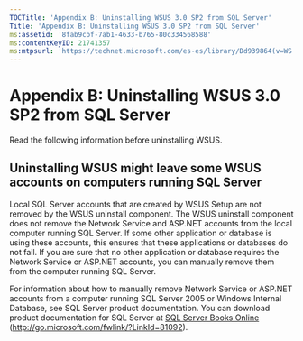 ```yaml
---
TOCTitle: 'Appendix B: Uninstalling WSUS 3.0 SP2 from SQL Server'
Title: 'Appendix B: Uninstalling WSUS 3.0 SP2 from SQL Server'
ms:assetid: '8fab9cbf-7ab1-4633-b765-80c334568588'
ms:contentKeyID: 21741357
ms:mtpsurl: 'https://technet.microsoft.com/es-es/library/Dd939864(v=WS.10)'
---
```


Appendix B: Uninstalling WSUS 3.0 SP2 from SQL Server
=====================================================

Read the following information before uninstalling WSUS.

Uninstalling WSUS might leave some WSUS accounts on computers running SQL Server
--------------------------------------------------------------------------------

Local SQL Server accounts that are created by WSUS Setup are not removed by the WSUS uninstall component. The WSUS uninstall component does not remove the Network Service and ASP.NET accounts from the local computer running SQL Server. If some other application or database is using these accounts, this ensures that these applications or databases do not fail. If you are sure that no other application or database requires the Network Service or ASP.NET accounts, you can manually remove them from the computer running SQL Server.

For information about how to manually remove Network Service or ASP.NET accounts from a computer running SQL Server 2005 or Windows Internal Database, see SQL Server product documentation. You can download product documentation for SQL Server at [SQL Server Books Online](http://go.microsoft.com/fwlink/?linkid=81092) (http://go.microsoft.com/fwlink/?LinkId=81092).
